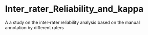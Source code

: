 # Inter_rater_Reliability_and_kappa
A a study on the inter-rater reliability analysis based on the manual annotation by different raters
